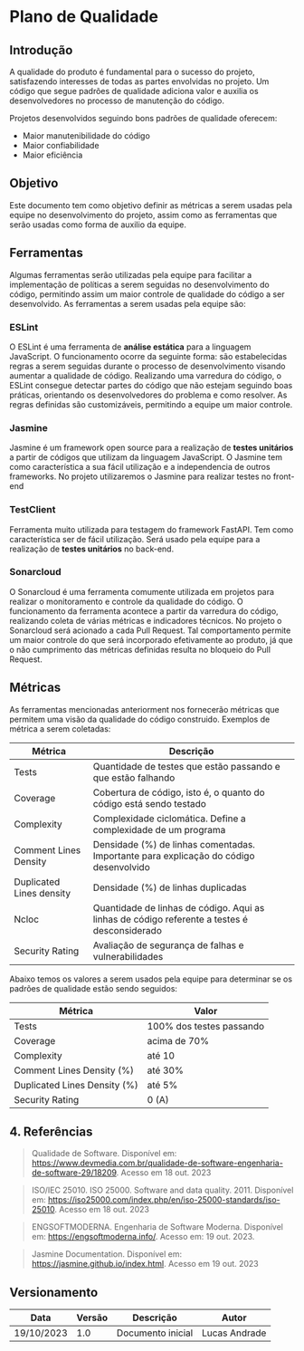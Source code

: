 # Plano de Qualidade

## Introdução

A qualidade do produto é fundamental para o sucesso do projeto, satisfazendo interesses de todas as partes envolvidas no projeto. Um código que segue padrões de qualidade adiciona valor e auxilia os desenvolvedores no processo de manutenção do código. 

Projetos desenvolvidos seguindo bons padrões de qualidade oferecem:

- Maior manutenibilidade do código
- Maior confiabilidade
- Maior eficiência

## Objetivo

Este documento tem como objetivo definir as métricas a serem usadas pela equipe no desenvolvimento do projeto, assim como as ferramentas que serão usadas como forma de auxilio da equipe.

## Ferramentas

Algumas ferramentas serão utilizadas pela equipe para facilitar a implementação de políticas a serem seguidas no desenvolvimento do código, permitindo assim um maior controle de qualidade do código a ser desenvolvido. As ferramentas a serem usadas pela equipe são:

### ESLint

O ESLint é uma ferramenta de **análise estática** para a linguagem JavaScript. O funcionamento ocorre da seguinte forma: são estabelecidas regras a serem seguidas durante o processo de desenvolvimento visando aumentar a qualidade de código. Realizando uma varredura do código, o ESLint consegue detectar partes do código que não estejam seguindo boas práticas, orientando os desenvolvedores do problema e como resolver. As regras definidas são customizáveis, permitindo a equipe um maior controle.

### Jasmine

Jasmine é um framework open source para a realização de **testes unitários** a partir de códigos que utilizam da linguagem JavaScript. O Jasmine tem como característica a sua fácil utilização e a independencia de outros frameworks. No projeto utilizaremos o Jasmine para realizar testes no front-end

### TestClient

Ferramenta muito utilizada para testagem do framework FastAPI. Tem como característica ser de fácil utilização. Será usado pela equipe para a realização de **testes unitários** no back-end. 

### Sonarcloud

O Sonarcloud é uma ferramenta comumente utilizada em projetos para realizar o monitoramento e controle da qualidade do código. O funcionamento da ferramenta acontece a partir da varredura do código, realizando coleta de várias métricas e indicadores técnicos. No projeto o Sonarcloud será acionado a cada Pull Request. Tal comportamento permite um maior controle do que será incorporado efetivamente ao produto, já que o não cumprimento das métricas definidas resulta no bloqueio do Pull Request.

## Métricas

As ferramentas mencionadas anteriorment nos fornecerão métricas que permitem uma visão da qualidade do código construido. Exemplos de métrica a serem coletadas:

| Métrica                  | Descrição                                                                                    |
| ------------------------ | -------------------------------------------------------------------------------------------- |
| Tests                    | Quantidade de testes que estão passando e que estão falhando                                 |
| Coverage                 | Cobertura de código, isto é, o quanto do código está sendo testado                           |
| Complexity               | Complexidade ciclomática. Define a complexidade de um programa                               |
| Comment Lines Density    | Densidade (%) de linhas comentadas. Importante para explicação do código desenvolvido        |
| Duplicated Lines density | Densidade (%) de linhas duplicadas                                                           |
| Ncloc                    | Quantidade de linhas de código. Aqui as linhas de código referente a testes é desconsiderado |
| Security Rating          | Avaliação de segurança de falhas e vulnerabilidades                                          |


Abaixo temos os valores a serem usados pela equipe para determinar se os padrões de qualidade estão sendo seguidos:

| Métrica                      | Valor                    |
| ---------------------------- | ------------------------ |
| Tests                        | 100% dos testes passando |
| Coverage                     | acima de 70%             |
| Complexity                   | até 10                   |
| Comment Lines Density (%)    | até 30%                  |
| Duplicated Lines Density (%) | até 5%                   |
| Security Rating              | 0 (A)                    |


## 4. Referências

> Qualidade de Software. Disponível em: https://www.devmedia.com.br/qualidade-de-software-engenharia-de-software-29/18209. Acesso em 18 out. 2023

> ISO/IEC 25010. ISO 25000. Software and data quality. 2011. Disponível em: https://iso25000.com/index.php/en/iso-25000-standards/iso-25010. Acesso em 18 out. 2023

> ENGSOFTMODERNA. Engenharia de Software Moderna. Disponível em: https://engsoftmoderna.info/. Acesso em: 19 out. 2023.

> Jasmine Documentation. Disponível em: https://jasmine.github.io/index.html. Acesso em 19 out. 2023

## Versionamento

| Data       | Versão | Descrição             | Autor            |
|------------|--------|-----------------------|------------------|
| 19/10/2023 | 1.0    | Documento inicial     | Lucas Andrade    |